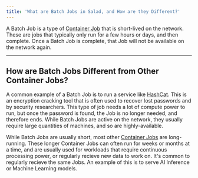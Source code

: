 ```yaml
---
title: 'What are Batch Jobs in Salad, and How are they Different?'
---
```


A Batch Job is a type of [Container Job](https://Community.salad.com/new-feature-container-environments-now-available/)
that is short-lived on the network. These are jobs that typically only run for a few hours or days, and then complete.
Once a Batch Job is complete, that Job will not be available on the network again.

---

## **How are Batch Jobs Different from Other Container Jobs?**

A common example of a Batch Job is to run a service like [HashCat](https://hardcidr.com/posts/saladcat/). This is an
encryption cracking tool that is often used to recover lost passwords and by security researchers. This type of job
needs a lot of compute power to run, but once the password is found, the Job is no longer needed, and therefore ends.
While Batch Jobs are active on the network, they usually require large quantities of machines, and so are
highly-available.

While Batch Jobs are usually short, most other
[Container Jobs](https://Community.salad.com/new-feature-container-environments-now-available/) are long-running. These
longer Container Jobs can often run for weeks or months at a time, and are usually used for workloads that require
continuous processing power, or regularly recieve new data to work on. It's common to regularly recieve the same Jobs.
An example of this is to serve AI Inference or Machine Learning models.
